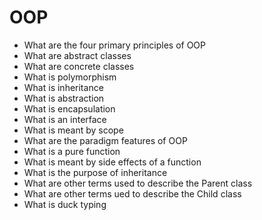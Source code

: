 # OOP

* What are the four primary principles of OOP
* What are abstract classes
* What are concrete classes
* What is polymorphism
* What is inheritance
* What is abstraction
* What is encapsulation
* What is an interface
* What is meant by scope
* What are the paradigm features of OOP
* What is a pure function
* What is meant by side effects of a function
* What is the purpose of inheritance
* What are other terms used to describe the Parent class
* What are other terms ued to describe the Child class
* What is duck typing

